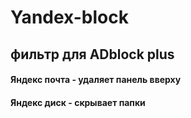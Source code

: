 # Yandex-block
## фильтр для ADblock plus 
#### Яндекс почта - удаляет панель вверху
#### Яндекс диск - скрывает папки
